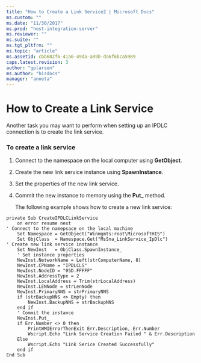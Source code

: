 ```yaml
---
title: "How to Create a Link Service2 | Microsoft Docs"
ms.custom: ""
ms.date: "11/30/2017"
ms.prod: "host-integration-server"
ms.reviewer: ""
ms.suite: ""
ms.tgt_pltfrm: ""
ms.topic: "article"
ms.assetid: cbb682f6-41a6-49da-a89b-da6f6bca5989
caps.latest.revision: 3
author: "gplarsen"
ms.author: "hisdocs"
manager: "anneta"
---
```

# How to Create a Link Service
Another task you may want to perform when setting up an IPDLC connection is to create the link service.  
  
### To create a link service  
  
1. Connect to the namespace on the local computer using **GetObject**.  
  
2. Create the new link service instance using **SpawnInstance**.  
  
3. Set the properties of the new link service.  
  
4. Commit the new instance to memory using the **Put_** method.  
  
   The following example shows how to create a new link service:  
  
```  
private Sub CreateIPDLCLinkService  
    on error resume next  
' Connect to the namepsace on the local machine  
    Set Namespace = GetObject("Winmgmts:root\MicrosoftHIS")  
    Set ObjClass  = Namespace.Get("MsSna_LinkService_IpDlc")     
' Create new link service instance  
    Set NewInst   = ObjClass.SpawnInstance_  
    ' Set instance properties  
    NewInst.NetworkName = Left(strComputerName, 8)  
    NewInst.CPName = "IPDLCLS"  
    NewInst.NodeID = "05D.FFFFF"  
    NewInst.AddressType = 2  
    NewInst.LocalAddress = Trim(strLocalAddress)  
    NewInst.LENNode = strLenNode  
    NewInst.PrimaryNNS = strPrimaryNNS  
    if (strBackupNNS <> Empty) then  
        NewInst.BackupNNS = strBackupNNS  
    end if  
    ' Commit the instance  
    NewInst.Put_  
    if Err.Number <> 0 then  
        PrintWMIErrorThenExit Err.Description, Err.Number  
        Wscript.Echo "Link Service Creation Failed " & Err.Description  
    Else   
        Wscript.Echo "Link Serice Created Successfully"  
    end if  
End Sub  
  
```